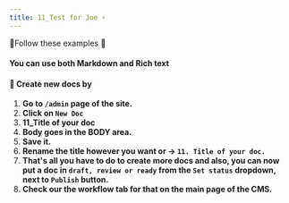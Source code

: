 ```yaml
---
title: 11_Test for Joe ⚡
---
```

📘Follow these examples 📖

#### You can use both Markdown and Rich text

#### 📕 Create new docs by

1. **Go to `/admin` page of the site.**
2. **Click on `New Doc`**
3. **11_Title of your doc**
4. **Body goes in the BODY area.**
5. **Save it.**
6. **Rename the title however you want or ->  `11. Title of your doc.`**
7. **That's all you have to do to create more docs and also, you can now put a doc in `draft, review or ready` from the `Set status` dropdown, next to `Publish` button.**
8. **Check our the workflow tab for that on the main page of the CMS.**
